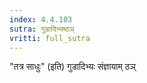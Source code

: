 ```yaml
---
index: 4.4.103
sutra: गुडादिभ्यष्ठञ्
vritti: full_sutra
---
```


"तत्र साधुः" (इति) गुडादिभ्यः संज्ञायाम् ठञ्